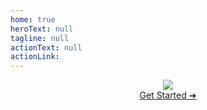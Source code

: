 ```yaml
---
home: true
heroText: null
tagline: null
actionText: null
actionLink:
---
```


<div align="center">
  <a href="https://www.npmjs.com/package/discord-buttons"><img src="https://cdn.discordapp.com/attachments/846455339419172874/848300816288055296/Main.png"></a>
  <div class="getstartedlink"><a href="/documentation/#welcome">Get Started ➔</a></div>
</div>
